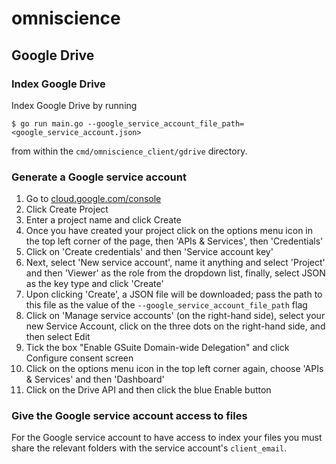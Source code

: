 # omniscience

## Google Drive

### Index Google Drive

Index Google Drive by running

```
$ go run main.go --google_service_account_file_path=<google_service_account.json>
```

from within the `cmd/omniscience_client/gdrive` directory.

### Generate a Google service account

1. Go to [cloud.google.com/console](http://cloud.google.com/console)
2. Click Create Project
3. Enter a project name and click Create
4. Once you have created your project click on the options menu icon in the top left corner of the page, then 'APIs & Services', then 'Credentials'
5. Click on 'Create credentials' and then 'Service account key'
6. Next, select 'New service account', name it anything and select 'Project' and then 'Viewer' as the role from the dropdown list, finally, select JSON as the key type and click 'Create'
7. Upon clicking 'Create', a JSON file will be downloaded; pass the path to this file as the value of the `--google_service_account_file_path` flag
7. Click on 'Manage service accounts' (on the right-hand side), select your new Service Account, click on the three dots on the right-hand side, and then select Edit
8. Tick the box "Enable GSuite Domain-wide Delegation" and click Configure consent screen
9. Click on the options menu icon in the top left corner again, choose 'APIs & Services' and then 'Dashboard'
10. Click on the Drive API and then click the blue Enable button

### Give the Google service account access to files

For the Google service account to have access to index your files you must share the relevant folders with the service account's `client_email`.
